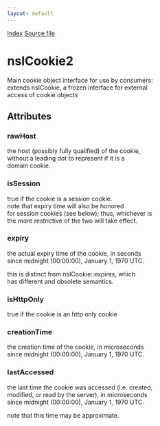 ```yaml
---
layout: default
---
```

<div id='links'><a href="../index.html">Index</a>
<a href="http://dxr.mozilla.org/mozilla-central/source/netwerk/cookie/nsICookie2.idl">Source file</a>
</div>

# nsICookie2 #
   
Main cookie object interface for use by consumers:  
extends nsICookie, a frozen interface for external  
access of cookie objects  
  

## Attributes ##

### rawHost ###
  
the host (possibly fully qualified) of the cookie,  
without a leading dot to represent if it is a  
domain cookie.  
  

### isSession ###
  
true if the cookie is a session cookie.  
note that expiry time will also be honored  
for session cookies (see below); thus, whichever is  
the more restrictive of the two will take effect.  
  

### expiry ###
  
the actual expiry time of the cookie, in seconds  
since midnight (00:00:00), January 1, 1970 UTC.  
  
this is distinct from nsICookie::expires, which  
has different and obsolete semantics.  
  

### isHttpOnly ###
  
true if the cookie is an http only cookie  
  

### creationTime ###
  
the creation time of the cookie, in microseconds  
since midnight (00:00:00), January 1, 1970 UTC.  
  

### lastAccessed ###
  
the last time the cookie was accessed (i.e. created,  
modified, or read by the server), in microseconds  
since midnight (00:00:00), January 1, 1970 UTC.  
  
note that this time may be approximate.  
  

